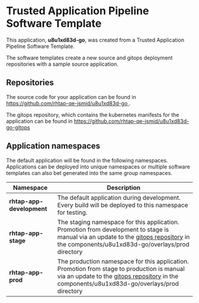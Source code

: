 # Trusted Application Pipeline Software Template

This application, **u8u1xd83d-go**, was created from a Trusted Application Pipeline Software Template.

The software templates create a new source and gitops deployment repositories with a sample source application. 

## Repositories

The source code for your application can be found in [https://github.com/rhtap-qe-jsmid/u8u1xd83d-go ](https://github.com/rhtap-qe-jsmid/u8u1xd83d-go ).
 
The gitops repository, which contains the kubernetes manifests for the application can be found in 
[https://github.com/rhtap-qe-jsmid/u8u1xd83d-go-gitops ](https://github.com/rhtap-qe-jsmid/u8u1xd83d-go-gitops ) 

## Application namespaces 

The default application will be found in the following namespaces. Applications can be deployed into unique namespaces or multiple software templates can also bet generated into the same group namespaces.  

|  Namespace   |  Description   |  
| -------- | -------- |   
| **rhtap-app-development** | The default application during development. Every build will be deployed to this namespace for testing. | 
| **rhtap-app-stage** | The staging namespace for this application. Promotion from development to stage is manual via an update to the [gitops repository](https://github.com/rhtap-qe-jsmid/u8u1xd83d-go-gitops ) in the components/u8u1xd83d-go/overlays/prod directory |  
| **rhtap-app-prod** | The production namespace for this application. Promotion from stage to production is manual via an update to the [gitops repository](https://github.com/rhtap-qe-jsmid/u8u1xd83d-go-gitops ) in the components/u8u1xd83d-go/overlays/prod directory | 
